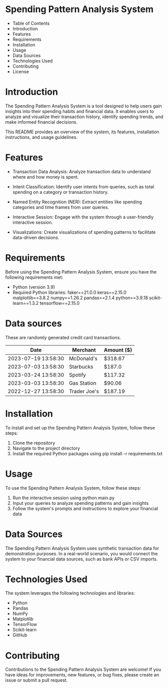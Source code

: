 # Spending Pattern Analysis System

- Table of Contents
- Introduction
- Features
- Requirements
- Installation
- Usage
- Data Sources
- Technologies Used
- Contributing
- License


# Introduction
The Spending Pattern Analysis System is a tool designed to help users gain insights into their spending habits and financial data. It enables users to analyze and visualize their transaction history, identify spending trends, and make informed financial decisions.

This README provides an overview of the system, its features, installation instructions, and usage guidelines.

# Features
- Transaction Data Analysis: Analyze transaction data to understand where and how money is spent.

- Intent Classification: Identify user intents from queries, such as total spending on a category or transaction history.

- Named Entity Recognition (NER): Extract entities like spending categories and time frames from user queries.

- Interactive Session: Engage with the system through a user-friendly interactive session.

- Visualizations: Create visualizations of spending patterns to facilitate data-driven decisions.

# Requirements
Before using the Spending Pattern Analysis System, ensure you have the following requirements met:

- Python (version 3.9)
- Required Python libraries:
    faker==21.0.0
    keras==2.15.0
    matplotlib==3.8.2
    numpy==1.26.2
    pandas==2.1.4
    python==3.9.18
    scikit-learn==1.3.2
    tensorflow==2.15.0

# Data sources  
These are randomly generated credit card transactions.
  
| Date                | Merchant               | Amount ($) |
| ------------------- | ---------------------- | ---------- |
| 2023-07-19 13:58:30 | McDonald's             | $318.67    |
| 2023-07-03 13:58:30 | Starbucks              | $187.0     |
| 2023-03-24 13:58:30 | Spotify                | $117.32    |
| 2023-03-03 13:58:30 | Gas Station            | $90.06     |
| 2022-12-27 13:58:30 | Trader Joe's           | $187.19    |


# Installation
To install and set up the Spending Pattern Analysis System, follow these steps:

1. Clone the repository
2. Navigate to the project directory
3. Install the required Python packages using pip install -r requirements.txt

# Usage
To use the Spending Pattern Analysis System, follow these steps:

1. Run the interactive session using python main.py
2. Input your queries to analyze spending patterns and gain insights
3. Follow the system's prompts and instructions to explore your financial data

# Data Sources
The Spending Pattern Analysis System uses synthetic transaction data for demonstration purposes. In a real-world scenario, you would connect the system to your financial data sources, such as bank APIs or CSV imports.

# Technologies Used
The system leverages the following technologies and libraries:

- Python
- Pandas
- NumPy
- Matplotlib
- TensorFlow
- Scikit-learn
- GitHub


# Contributing
Contributions to the Spending Pattern Analysis System are welcome! If you have ideas for improvements, new features, or bug fixes, please create an issue or submit a pull request.
